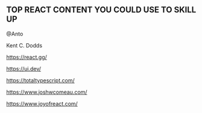 ## TOP REACT CONTENT YOU COULD USE TO SKILL UP
@Anto

Kent C. Dodds

https://react.gg/

https://ui.dev/

https://totaltypescript.com/

https://www.joshwcomeau.com/

https://www.joyofreact.com/